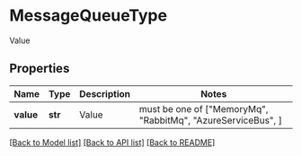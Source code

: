 # MessageQueueType

Value

## Properties
Name | Type | Description | Notes
------------ | ------------- | ------------- | -------------
**value** | **str** | Value |  must be one of ["MemoryMq", "RabbitMq", "AzureServiceBus", ]

[[Back to Model list]](../README.md#documentation-for-models) [[Back to API list]](../README.md#documentation-for-api-endpoints) [[Back to README]](../README.md)



